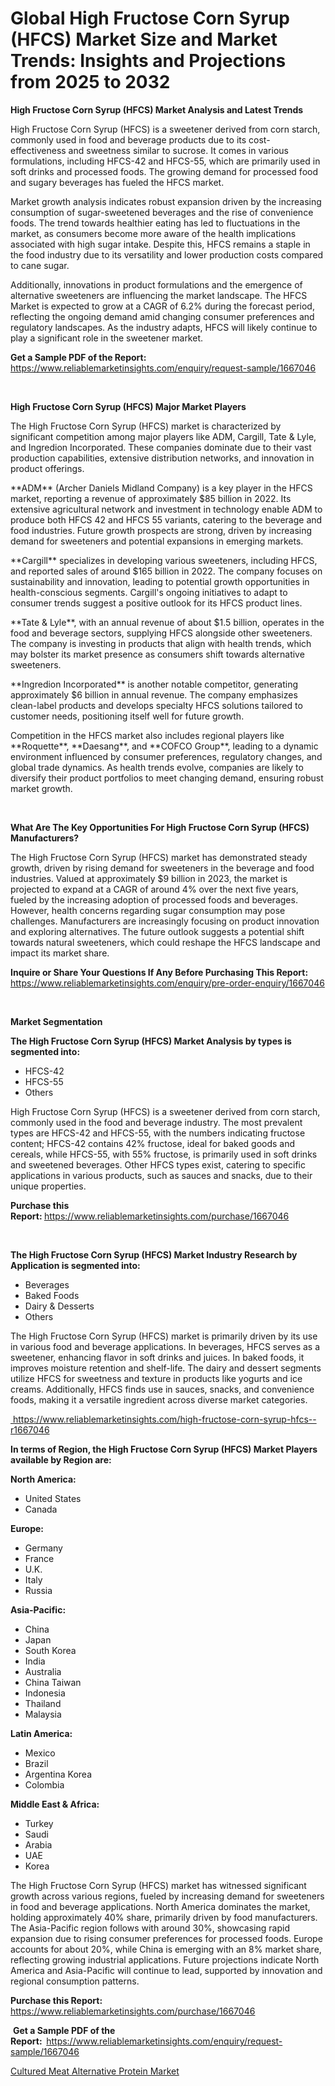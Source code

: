 <p><h1>Global High Fructose Corn Syrup (HFCS) Market Size and Market Trends: Insights and Projections from 2025 to 2032</h1></p><p><strong>High Fructose Corn Syrup (HFCS) Market Analysis and Latest Trends</strong></p>
<p><p>High Fructose Corn Syrup (HFCS) is a sweetener derived from corn starch, commonly used in food and beverage products due to its cost-effectiveness and sweetness similar to sucrose. It comes in various formulations, including HFCS-42 and HFCS-55, which are primarily used in soft drinks and processed foods. The growing demand for processed food and sugary beverages has fueled the HFCS market. </p><p>Market growth analysis indicates robust expansion driven by the increasing consumption of sugar-sweetened beverages and the rise of convenience foods. The trend towards healthier eating has led to fluctuations in the market, as consumers become more aware of the health implications associated with high sugar intake. Despite this, HFCS remains a staple in the food industry due to its versatility and lower production costs compared to cane sugar. </p><p>Additionally, innovations in product formulations and the emergence of alternative sweeteners are influencing the market landscape. The HFCS Market is expected to grow at a CAGR of 6.2% during the forecast period, reflecting the ongoing demand amid changing consumer preferences and regulatory landscapes. As the industry adapts, HFCS will likely continue to play a significant role in the sweetener market.</p></p>
<p><strong>Get a Sample PDF of the Report:&nbsp;</strong> <a href="https://www.reliablemarketinsights.com/enquiry/request-sample/1667046?utm_campaign=2943&utm_medium=2&utm_source=Github&utm_content=ia&utm_term=07042025&utm_id=high-fructose-corn-syrup-hfcs">https://www.reliablemarketinsights.com/enquiry/request-sample/1667046</a></p>
<p>&nbsp;</p>
<p><strong>High Fructose Corn Syrup (HFCS) Major Market Players</strong></p>
<p><p>The High Fructose Corn Syrup (HFCS) market is characterized by significant competition among major players like ADM, Cargill, Tate & Lyle, and Ingredion Incorporated. These companies dominate due to their vast production capabilities, extensive distribution networks, and innovation in product offerings.</p><p>**ADM** (Archer Daniels Midland Company) is a key player in the HFCS market, reporting a revenue of approximately $85 billion in 2022. Its extensive agricultural network and investment in technology enable ADM to produce both HFCS 42 and HFCS 55 variants, catering to the beverage and food industries. Future growth prospects are strong, driven by increasing demand for sweeteners and potential expansions in emerging markets.</p><p>**Cargill** specializes in developing various sweeteners, including HFCS, and reported sales of around $165 billion in 2022. The company focuses on sustainability and innovation, leading to potential growth opportunities in health-conscious segments. Cargill's ongoing initiatives to adapt to consumer trends suggest a positive outlook for its HFCS product lines.</p><p>**Tate & Lyle**, with an annual revenue of about $1.5 billion, operates in the food and beverage sectors, supplying HFCS alongside other sweeteners. The company is investing in products that align with health trends, which may bolster its market presence as consumers shift towards alternative sweeteners.</p><p>**Ingredion Incorporated** is another notable competitor, generating approximately $6 billion in annual revenue. The company emphasizes clean-label products and develops specialty HFCS solutions tailored to customer needs, positioning itself well for future growth.</p><p>Competition in the HFCS market also includes regional players like **Roquette**, **Daesang**, and **COFCO Group**, leading to a dynamic environment influenced by consumer preferences, regulatory changes, and global trade dynamics. As health trends evolve, companies are likely to diversify their product portfolios to meet changing demand, ensuring robust market growth.</p></p>
<p>&nbsp;</p>
<p><strong>What Are The Key Opportunities For High Fructose Corn Syrup (HFCS) Manufacturers?</strong></p>
<p><p>The High Fructose Corn Syrup (HFCS) market has demonstrated steady growth, driven by rising demand for sweeteners in the beverage and food industries. Valued at approximately $9 billion in 2023, the market is projected to expand at a CAGR of around 4% over the next five years, fueled by the increasing adoption of processed foods and beverages. However, health concerns regarding sugar consumption may pose challenges. Manufacturers are increasingly focusing on product innovation and exploring alternatives. The future outlook suggests a potential shift towards natural sweeteners, which could reshape the HFCS landscape and impact its market share.</p></p>
<p><strong>Inquire or Share Your Questions If Any Before Purchasing This Report:</strong> <a href="https://www.reliablemarketinsights.com/enquiry/pre-order-enquiry/1667046?utm_campaign=2943&utm_medium=2&utm_source=Github&utm_content=ia&utm_term=07042025&utm_id=high-fructose-corn-syrup-hfcs">https://www.reliablemarketinsights.com/enquiry/pre-order-enquiry/1667046</a></p>
<p>&nbsp;</p>
<p><strong>Market Segmentation</strong></p>
<p><strong>The High Fructose Corn Syrup (HFCS) Market Analysis by types is segmented into:</strong></p>
<p><ul><li>HFCS-42</li><li>HFCS-55</li><li>Others</li></ul></p>
<p><p>High Fructose Corn Syrup (HFCS) is a sweetener derived from corn starch, commonly used in the food and beverage industry. The most prevalent types are HFCS-42 and HFCS-55, with the numbers indicating fructose content; HFCS-42 contains 42% fructose, ideal for baked goods and cereals, while HFCS-55, with 55% fructose, is primarily used in soft drinks and sweetened beverages. Other HFCS types exist, catering to specific applications in various products, such as sauces and snacks, due to their unique properties.</p></p>
<p><strong>Purchase this Report:&nbsp;</strong><a href="https://www.reliablemarketinsights.com/purchase/1667046?utm_campaign=2943&utm_medium=2&utm_source=Github&utm_content=ia&utm_term=07042025&utm_id=high-fructose-corn-syrup-hfcs">https://www.reliablemarketinsights.com/purchase/1667046</a></p>
<p>&nbsp;</p>
<p><strong>The High Fructose Corn Syrup (HFCS) Market Industry Research by Application is segmented into:</strong></p>
<p><ul><li>Beverages</li><li>Baked Foods</li><li>Dairy & Desserts</li><li>Others</li></ul></p>
<p><p>The High Fructose Corn Syrup (HFCS) market is primarily driven by its use in various food and beverage applications. In beverages, HFCS serves as a sweetener, enhancing flavor in soft drinks and juices. In baked foods, it improves moisture retention and shelf-life. The dairy and dessert segments utilize HFCS for sweetness and texture in products like yogurts and ice creams. Additionally, HFCS finds use in sauces, snacks, and convenience foods, making it a versatile ingredient across diverse market categories.</p></p>
<p><a href="https://www.reliablemarketinsights.com/high-fructose-corn-syrup-hfcs--r1667046?utm_campaign=2943&utm_medium=2&utm_source=Github&utm_content=ia&utm_term=07042025&utm_id=high-fructose-corn-syrup-hfcs">&nbsp;https://www.reliablemarketinsights.com/high-fructose-corn-syrup-hfcs--r1667046</a></p>
<p><strong>In terms of Region, the High Fructose Corn Syrup (HFCS) Market Players available by Region are:</strong></p>
<p>
    <p> <strong> North America: </strong>
        <ul>
            <li>United States</li>
            <li>Canada</li>
        </ul>
        </p> 
    <p> <strong> Europe: </strong>
        <ul>
            <li>Germany</li>
            <li>France</li>
            <li>U.K.</li>
            <li>Italy</li>
            <li>Russia</li>
        </ul>
        </p> 
    <p> <strong> Asia-Pacific: </strong>
        <ul>
            <li>China</li>
            <li>Japan</li>
            <li>South Korea</li>
            <li>India</li>
            <li>Australia</li>
            <li>China Taiwan</li>
            <li>Indonesia</li>
            <li>Thailand</li>
            <li>Malaysia</li>
        </ul>
        </p> 
    <p> <strong> Latin America: </strong>
        <ul>
            <li>Mexico</li>
            <li>Brazil</li>
            <li>Argentina Korea</li>
            <li>Colombia</li>
        </ul>
        </p> 
    <p> <strong> Middle East & Africa: </strong>
        <ul>
            <li>Turkey</li>
            <li>Saudi</li>
            <li>Arabia</li>
            <li>UAE</li>
            <li>Korea</li>
        </ul>
    </p>
    </p>
<p><p>The High Fructose Corn Syrup (HFCS) market has witnessed significant growth across various regions, fueled by increasing demand for sweeteners in food and beverage applications. North America dominates the market, holding approximately 40% share, primarily driven by food manufacturers. The Asia-Pacific region follows with around 30%, showcasing rapid expansion due to rising consumer preferences for processed foods. Europe accounts for about 20%, while China is emerging with an 8% market share, reflecting growing industrial applications. Future projections indicate North America and Asia-Pacific will continue to lead, supported by innovation and regional consumption patterns.</p></p>
<p><strong>Purchase this Report: </strong><a href="https://www.reliablemarketinsights.com/purchase/1667046?utm_campaign=2943&utm_medium=2&utm_source=Github&utm_content=ia&utm_term=07042025&utm_id=high-fructose-corn-syrup-hfcs">https://www.reliablemarketinsights.com/purchase/1667046</a></p>
<p>&nbsp;<strong>Get a Sample PDF of the Report:&nbsp;&nbsp;</strong><a href="https://www.reliablemarketinsights.com/enquiry/request-sample/1667046?utm_campaign=2943&utm_medium=2&utm_source=Github&utm_content=ia&utm_term=07042025&utm_id=high-fructose-corn-syrup-hfcs">https://www.reliablemarketinsights.com/enquiry/request-sample/1667046</a></p>
<p><strong></strong></p>
<p><p><a href="https://github.com/meuskocov/Market-Research-Report-List-1/blob/main/cultured-meat-alternative-protein-market.md?utm_campaign=2943&utm_medium=2&utm_source=Github&utm_content=ia&utm_term=07042025&utm_id=high-fructose-corn-syrup-hfcs">Cultured Meat Alternative Protein Market</a></p></p>